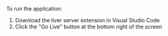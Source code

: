 To run the application:
1) Download the liver server extension in Visual Studio Code
2) Click the "Go Live" button at the bottom right of the screen
